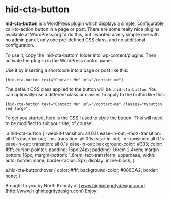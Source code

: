 hid-cta-button
==============

**hid-cta-button** is a WordPress plugin which displays a simple, configurable call-to-action button in a page or post. There are some really nice plugins available at WordPress.org to do this, but I wanted a very simple one with no admin panel, only one pre-defined CSS class, and no additional configuration. 

To use it, copy the 'hid-cta-button' folder into wp-content/plugins. Then activate the plug-in in the WordPress control panel.

Use it by inserting a shortcode into a page or post like this:

`[hid-cta-button text="Contact Me" url="/contact-me"]`

The default CSS class applied to the button will be `.hid-cta-button`. You can optionally use a different class or classes to apply to the button like this:

`[hid-cta-button text="Contact Me" url="/contact-me" classes="mybutton red large"]`

To get you started, here is the CSS I used to style the button. This will need to be modified to suit your site, of course!

`a.hid-cta-button {
    -webkit-transition: all 0.1s ease-in-out;
    -moz-transition:    all 0.1s ease-in-out;
    -ms-transition:     all 0.1s ease-in-out;
    -o-transition:      all 0.1s ease-in-out;
    transition:         all 0.1s ease-in-out;
    background-color: #333;
    color: #fff;
    cursor: pointer;
    padding: 16px 24px;
    padding: 1.6rem 2.4rem;
    margin-bottom: 16px;
    margin-bottom: 1.6rem;
    text-transform: uppercase;
    width: auto;
    border: none;
    border-radius: 3px;
    display: inline-block;
}

a.hid-cta-button:hover {
    color: #fff;
    background-color: #086CA2;
    border: none;
}`

Brought to you by North Krimsly at [www.highintegritydesign.com](http://www.highintegritydesign.com) Enjoy!
